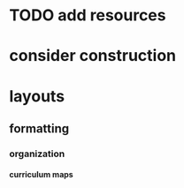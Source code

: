 # TODO add resources


# consider construction


# layouts


## formatting

### organization


#### curriculum maps
